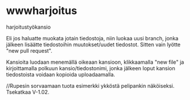 # wwwharjoitus
harjoitustyökansio

Eli jos haluatte muokata jotain tiedostoja, niin luokaa uusi branch, jonka jälkeen lisäätte tiedostoihin muutokset/uudet tiedostot. Sitten vain lyötte "new pull request".

Kansioita luodaan menemällä oikeaan kansioon, klikkaamalla "new file" ja kirjoittamalla polkuun kansio/tiedostonimi, jonka jälkeen loput kansion tiedostoista voidaan kopioida uploadaamalla.

//Rupesin sorvaamaan tuota esimerkki ykköstä pelipankin näköiseksi. Tsekatkaa V-1.02.
